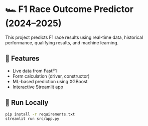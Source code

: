 # 🏎️ F1 Race Outcome Predictor (2024–2025)

This project predicts F1 race results using real-time data, historical performance, qualifying results, and machine learning.

## 🔧 Features
- Live data from FastF1
- Form calculation (driver, constructor)
- ML-based prediction using XGBoost
- Interactive Streamlit app

## 🚀 Run Locally
```bash
pip install -r requirements.txt
streamlit run src/app.py
